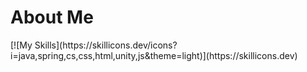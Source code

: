 <h1>About Me</h1>
[![My Skills](https://skillicons.dev/icons?i=java,spring,cs,css,html,unity,js&theme=light)](https://skillicons.dev)
